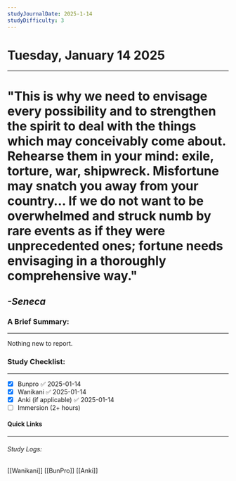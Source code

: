 ```yaml
---
studyJournalDate: 2025-1-14
studyDifficulty: 3
---
```


# Tuesday, January 14 2025
---
# "This is why we need to envisage every possibility and to strengthen the spirit to deal with the things which may conceivably come about. Rehearse them in your mind: exile, torture, war, shipwreck. Misfortune may snatch you away from your country… If we do not want to be overwhelmed and struck numb by rare events as if they were unprecedented ones; fortune needs envisaging in a thoroughly comprehensive way."

## *-Seneca*


### A Brief Summary:
---
Nothing new to report.

### Study Checklist:
---
- [x] Bunpro ✅ 2025-01-14
- [x] Wanikani ✅ 2025-01-14
- [x] Anki (if applicable) ✅ 2025-01-14
- [ ] Immersion (2+ hours)

#### Quick Links
---
###### Study Logs:
[[Wanikani]]
[[BunPro]]
[[Anki]]